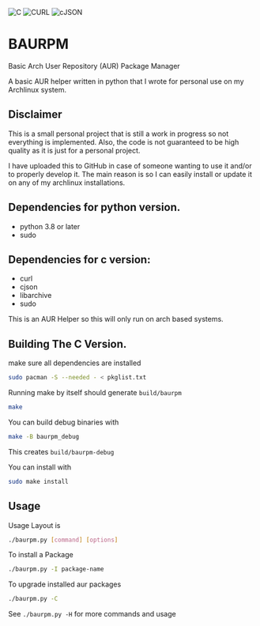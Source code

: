 ![C](https://img.shields.io/badge/-C-ffffff?style=for-the-badge&logo=c)
![CURL](https://img.shields.io/badge/-CURL-0a3754?style=for-the-badge&logo=curl)
![cJSON](https://img.shields.io/badge/-cJSON-000000?style=for-the-badge&logo=json)

# BAURPM
Basic Arch User Repository (AUR) Package Manager

A basic AUR helper written in python that I wrote for personal use on my Archlinux system.

## Disclaimer
This is a small personal project that is still a work in progress so not everything is implemented.
Also, the code is not guaranteed to be high quality as it is just for a personal project.

I have uploaded this to GitHub in case of someone wanting to use it and/or to properly develop it. 
The main reason is so I can easily install or update it on any of my archlinux installations.

## Dependencies for python version.
- python 3.8 or later
- sudo

## Dependencies for c version:
- curl
- cjson
- libarchive
- sudo

This is an AUR Helper so this will only run on arch based systems.

## Building The C Version.

make sure all dependencies are installed
```sh
sudo pacman -S --needed - < pkglist.txt
```

Running make by itself should generate `build/baurpm`
```sh
make
```

You can build debug binaries with
```sh
make -B baurpm_debug
```
This creates `build/baurpm-debug`

You can install with
```sh
sudo make install
```


## Usage
Usage Layout is
```sh
./baurpm.py [command] [options]
```
To install a Package
```sh
./baurpm.py -I package-name
```
To upgrade installed aur packages
```sh
./baurpm.py -C
```

See `./baurpm.py -H` for more commands and usage
